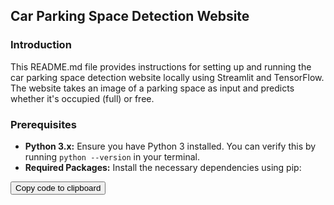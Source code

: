 ## Car Parking Space Detection Website

### Introduction

This README.md file provides instructions for setting up and running the car parking space detection website locally using Streamlit and TensorFlow. The website takes an image of a parking space as input and predicts whether it's occupied (full) or free.

### Prerequisites

- **Python 3.x:** Ensure you have Python 3 installed. You can verify this by running `python --version` in your terminal.
- **Required Packages:** Install the necessary dependencies using pip:

<div class="code-header">
  <button class="copy-code-button">
    Copy code to clipboard
  </button>
</div>
